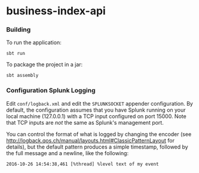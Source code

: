 # business-index-api

### Building

To run the application:

```shell
sbt run
```

To package the project in a jar:

```shell
sbt assembly
```

### Configuration Splunk Logging

Edit `conf/logback.xml` and edit the `SPLUNKSOCKET` appender configuration. By default, 
the configuration assumes that you have Splunk running on your local machine (127.0.0.1) with a TCP input configured
on port 15000. Note that TCP inputs are *not* the same as Splunk's management port.

You can control the format of what is logged by changing the encoder 
(see http://logback.qos.ch/manual/layouts.html#ClassicPatternLayout for details), but the default pattern produces 
a simple timestamp, followed by the full message and a newline, like the following:

```
2016-10-26 14:54:38,461 [%thread] %level text of my event
```